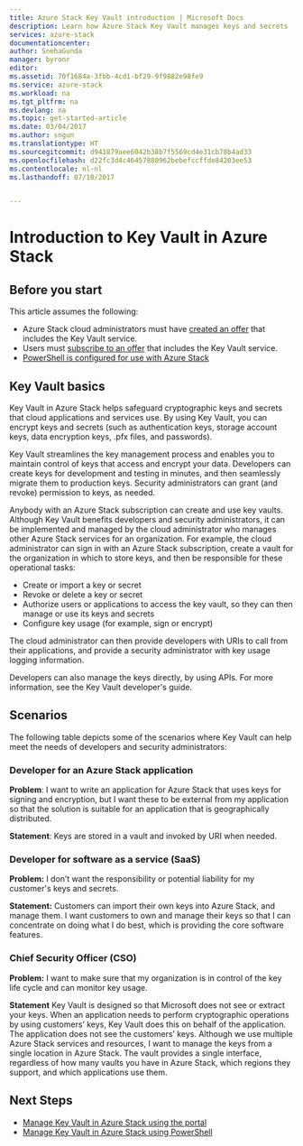 ```yaml
---
title: Azure Stack Key Vault introduction | Microsoft Docs
description: Learn how Azure Stack Key Vault manages keys and secrets
services: azure-stack
documentationcenter: 
author: SnehaGunda
manager: byronr
editor: 
ms.assetid: 70f1684a-3fbb-4cd1-bf29-9f9882e98fe9
ms.service: azure-stack
ms.workload: na
ms.tgt_pltfrm: na
ms.devlang: na
ms.topic: get-started-article
ms.date: 03/04/2017
ms.author: sngun
ms.translationtype: HT
ms.sourcegitcommit: d941879aee6042b38b7f5569cd4e31cb78b4ad33
ms.openlocfilehash: d22fc3d4c46457880962bebefccffde84203ee53
ms.contentlocale: nl-nl
ms.lasthandoff: 07/10/2017


---
```

# <a name="introduction-to-key-vault-in-azure-stack"></a>Introduction to Key Vault in Azure Stack

## <a name="before-you-start"></a>Before you start
This article assumes the following:

* Azure Stack cloud administrators must have [created an offer](azure-stack-create-offer.md) that includes the Key Vault service.  
* Users must [subscribe to an offer](azure-stack-subscribe-plan-provision-vm.md) that includes the Key Vault service.  
* [PowerShell is configured for use with Azure Stack](azure-stack-powershell-configure.md) 
 
## <a name="key-vault-basics"></a>Key Vault basics
Key Vault in Azure Stack helps safeguard cryptographic keys and secrets that cloud applications and services use. By using Key Vault, you can encrypt keys and secrets (such as authentication keys, storage account keys, data encryption keys, .pfx files, and passwords).

Key Vault streamlines the key management process and enables you to maintain control of keys that access and encrypt your data. Developers can create keys for development and testing in minutes, and then seamlessly migrate them to production keys. Security administrators can grant (and revoke) permission to keys, as needed.

Anybody with an Azure Stack subscription can create and use key vaults. Although Key Vault benefits developers and security administrators, it can be implemented and managed by the cloud administrator who manages other Azure Stack services for an organization. For example, the cloud administrator can sign in with an Azure Stack subscription, create a vault for the organization in which to store keys, and then be responsible for these operational tasks:

* Create or import a key or secret
* Revoke or delete a key or secret
* Authorize users or applications to access the key vault, so they can   then manage or use its keys and secrets
* Configure key usage (for example, sign or encrypt)

The cloud administrator can then provide developers with URIs to call from their applications, and provide a security administrator with key usage logging information.

Developers can also manage the keys directly, by using APIs. For more information, see the Key Vault developer's guide.

## <a name="scenarios"></a>Scenarios
The following table depicts some of the scenarios where Key Vault can help meet the needs of developers and security administrators:

### <a name="developer-for-an-azure-stack-application"></a>Developer for an Azure Stack application
**Problem**: I want to write an application for Azure Stack that uses keys for signing and encryption, but I want these to be external from my application so that the solution is suitable for an application that is geographically distributed.

**Statement**: Keys are stored in a vault and invoked by URI when needed.

### <a name="developer-for-software-as-a-service-saas"></a>Developer for software as a service (SaaS)
**Problem:** I don’t want the responsibility or potential liability for my customer's keys and secrets.

**Statement:** Customers can import their own keys into Azure Stack, and manage them. I want customers to own and manage their keys so that I can concentrate on doing what I do best, which is providing the core software features.

### <a name="chief-security-officer-cso"></a>Chief Security Officer (CSO)
**Problem:** I want to make sure that my organization is in control of the key life cycle and can monitor key usage.

**Statement** Key Vault is designed so that Microsoft does not see or extract your keys.  When an application needs to perform cryptographic operations by using customers’ keys, Key Vault does this on behalf of the application. The application does not see the customers’ keys.  Although we use multiple Azure Stack services and resources, I want to manage the keys from a single location in Azure Stack. The vault provides a single interface, regardless of how many vaults you have in Azure Stack, which regions they support, and which applications use them.

## <a name="next-steps"></a>Next Steps

* [Manage Key Vault in Azure Stack using the portal](azure-stack-kv-manage-portal.md)  
* [Manage Key Vault in Azure Stack using PowerShell](azure-stack-kv-manage-powershell.md)


